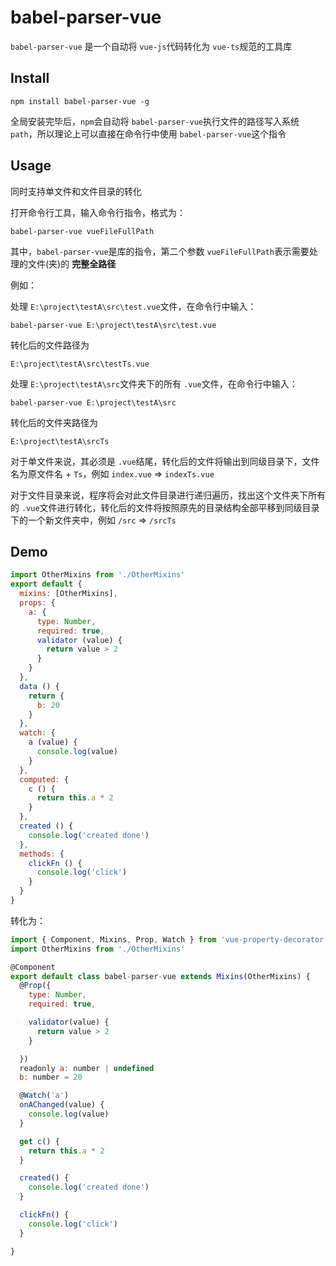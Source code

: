 # babel-parser-vue


`babel-parser-vue` 是一个自动将 `vue-js`代码转化为 `vue-ts`规范的工具库


## Install

```
npm install babel-parser-vue -g
```
全局安装完毕后，`npm`会自动将 `babel-parser-vue`执行文件的路径写入系统 `path`，所以理论上可以直接在命令行中使用 `babel-parser-vue`这个指令

## Usage

同时支持单文件和文件目录的转化

打开命令行工具，输入命令行指令，格式为：
```
babel-parser-vue vueFileFullPath
```

其中，`babel-parser-vue`是库的指令，第二个参数 `vueFileFullPath`表示需要处理的文件(夹)的 **完整全路径**

例如：

处理 `E:\project\testA\src\test.vue`文件，在命令行中输入：
```
babel-parser-vue E:\project\testA\src\test.vue
```
转化后的文件路径为
```
E:\project\testA\src\testTs.vue
```
处理 `E:\project\testA\src`文件夹下的所有 `.vue`文件，在命令行中输入：
```
babel-parser-vue E:\project\testA\src
```
转化后的文件夹路径为
```
E:\project\testA\srcTs
```
对于单文件来说，其必须是 `.vue`结尾，转化后的文件将输出到同级目录下，文件名为原文件名 + `Ts`，例如 `index.vue` => `indexTs.vue`

对于文件目录来说，程序将会对此文件目录进行递归遍历，找出这个文件夹下所有的 `.vue`文件进行转化，转化后的文件将按照原先的目录结构全部平移到同级目录下的一个新文件夹中，例如 `/src` => `/srcTs`

## Demo
```js
import OtherMixins from './OtherMixins'
export default {
  mixins: [OtherMixins],
  props: {
    a: {
      type: Number,
      required: true,
      validator (value) {
        return value > 2
      }
    }
  },
  data () {
    return {
      b: 20
    }
  },
  watch: {
    a (value) {
      console.log(value)
    }
  },
  computed: {
    c () {
      return this.a * 2
    }
  },
  created () {
    console.log('created done')
  },
  methods: {
    clickFn () {
      console.log('click')
    }
  }
}
```
转化为：
```js
import { Component, Mixins, Prop, Watch } from 'vue-property-decorator'
import OtherMixins from './OtherMixins'

@Component
export default class babel-parser-vue extends Mixins(OtherMixins) {
  @Prop({
    type: Number,
    required: true,

    validator(value) {
      return value > 2
    }

  })
  readonly a: number | undefined
  b: number = 20

  @Watch('a')
  onAChanged(value) {
    console.log(value)
  }

  get c() {
    return this.a * 2
  }

  created() {
    console.log('created done')
  }

  clickFn() {
    console.log('click')
  }

}
```